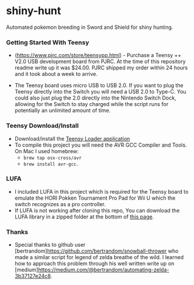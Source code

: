 # shiny-hunt
Automated pokemon breeding in Sword and Shield for shiny hunting.


### Getting Started With Teensy
* (https://www.pjrc.com/store/teensypp.html) - Purchase a Teensy ++ V2.0 USB development board from PJRC. At the time of this repository readme write up it was $24.00. PJRC shipped my order within 24 hours and it took about a week to arrive.

* The Teensy board uses micro USB to USB 2.0. If you want to plug the Teensy directly into the Switch you will need a USB 2.0 to Type-C. You could also just plug the 2.0 directly into the Nintendo Switch Dock, allowing for the Switch to stay charged while the script runs for potentially an unlimited amount of time.

### Teensy Download/Install
* Download/install the [Teensy Loader application](https://www.pjrc.com/teensy/loader.html)
* To compile this project you will need the AVR GCC Compiler and Tools. On Mac I used homebrew:
  * `brew tap osx-cross/avr`
  * `brew install avr-gcc`.

### LUFA
* I included LUFA in this project which is required for the Teensy board to emulate the HORI Pokken Tournament Pro Pad for Wii U which the switch recognizes as a pro controller.
* If LUFA is not working after cloning this repo, You can download the LUFA library in a zipped folder at the bottom of [this page](http://www.fourwalledcubicle.com/LUFA.php).
### Thanks
* Special thanks to github user [bertrandom]https://github.com/bertrandom/snowball-thrower who made a similar script for legend of zelda breathe of the wild. I learned how to approach this problem through his well written write up on [medium]https://medium.com/@bertrandom/automating-zelda-3b37127e24c8.

